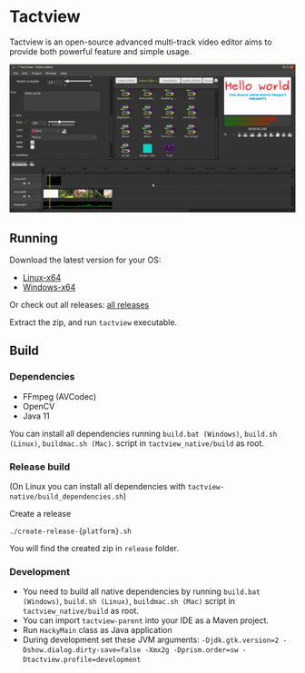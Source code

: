 # Tactview

Tactview is an open-source advanced multi-track video editor aims to provide both powerful feature and simple usage.

![Screenshot](/images/screenshot-1.png)

## Running

Download the latest version for your OS:
  
  - [Linux-x64](https://helospark.com/tactview/download/tactview_linux64_snapshot.zip)
  - [Windows-x64](https://helospark.com/tactview/download/tactview_win64_snapshot.zip)

Or check out all releases: [all releases](https://helospark.com/tactview/download/)

Extract the zip, and run `tactview` executable.

## Build

### Dependencies


 - FFmpeg (AVCodec)
 - OpenCV
 - Java 11


You can install all dependencies running `build.bat (Windows)`, `build.sh (Linux)`, `buildmac.sh (Mac)`. script in `tactview_native/build` as root.

### Release build

(On Linux you can install all dependencies with `tactview-native/build_dependencies.sh`)

Create a release

	./create-release-{platform}.sh

You will find the created zip in `release` folder.

### Development

 - You need to build all native dependencies by running `build.bat (Windows)`, `build.sh (Linux)`, `buildmac.sh (Mac)` script in `tactview_native/build` as root. 
 - You can import `tactview-parent` into your IDE as a Maven project.
 - Run `HackyMain` class as Java application
 - During development set these JVM arguments: `-Djdk.gtk.version=2 -Dshow.dialog.dirty-save=false -Xmx2g -Dprism.order=sw -Dtactview.profile=development`
